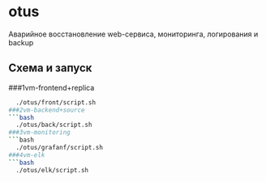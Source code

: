 # otus

Аварийное восстановление web-сервиса, мониторинга, логирования и backup

## Схема и запуск
###1vm-frontend+replica
```bash
  ./otus/front/script.sh
###2vm-backend+source
```bash
  ./otus/back/script.sh
###3vm-monitoring
```bash
  ./otus/grafanf/script.sh
###4vm-elk
```bash
  ./otus/elk/script.sh
